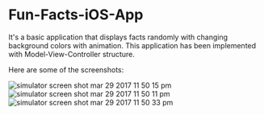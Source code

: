 # Fun-Facts-iOS-App
It's a basic application that displays facts randomly with changing background colors with animation. This application has been
implemented with Model-View-Controller structure.

Here are some of the screenshots:

![simulator screen shot mar 29 2017 11 50 15 pm](https://cloud.githubusercontent.com/assets/26324291/24491115/92194c62-14da-11e7-83a4-29591ab64002.png)
![simulator screen shot mar 29 2017 11 50 11 pm](https://cloud.githubusercontent.com/assets/26324291/24491116/9253b46a-14da-11e7-9b62-62b940728123.png)
![simulator screen shot mar 29 2017 11 50 33 pm](https://cloud.githubusercontent.com/assets/26324291/24491117/92540cf8-14da-11e7-99f8-922297b4ada5.png)
